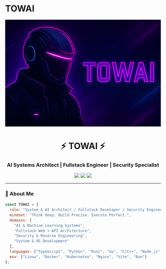 # TOWAI
<!-- ⚡ TOWAI - GitHub Professional Profile -->
![Profile](profile.png)

<h1 align="center">⚡ TOWAI ⚡</h1>
<h3 align="center">AI Systems Architect | Fullstack Engineer | Security Specialist</h3>

<p align="center">
  <img src="https://img.shields.io/badge/Code-Everything-blueviolet?style=flat-square&logo=github" />
  <img src="https://img.shields.io/badge/Focus-AI_•_Security_•_Systems_•_Fullstack-00ffee?style=flat-square" />
  <img src="https://img.shields.io/badge/Status-Building_TOWAI_Framework-ff00ff?style=flat-square" />
</p>

---

### 🧠 About Me

```js
const TOWAI = {
  role: "System & AI Architect / Fullstack Developer / Security Engineer",
  mindset: "Think Deep. Build Precise. Execute Perfect.",
  domains: [
    "AI & Machine Learning Systems",
    "Fullstack Web + API Architecture",
    "Security & Reverse Engineering",
    "System & OS Development"
  ],
  languages: ["TypeScript", "Python", "Rust", "Go", "C/C++", "Node.js", "Bash"],
  env: ["Linux", "Docker", "Kubernetes", "Nginx", "Vite", "Bun"]
};

